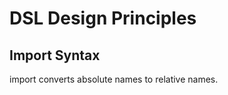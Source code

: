 # DSL Design Principles

## Import Syntax
import converts absolute names to relative names.
<!-- SOURCE_MD5:a0f9c8f2c7f4fee3e567921d621d0cc8-->
